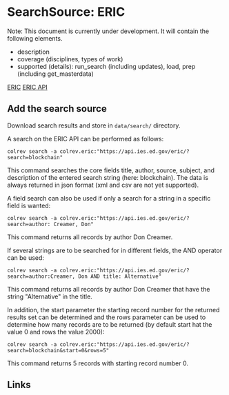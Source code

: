 # SearchSource: ERIC

Note: This document is currently under development. It will contain the following elements.

- description
- coverage (disciplines, types of work)
- supported (details): run_search (including updates), load,  prep (including get_masterdata)

[ERIC](https://eric.ed.gov/)
[ERIC API](https://eric.ed.gov/?api)

## Add the search source

Download search results and store in `data/search/` directory.

A search on the ERIC API can be performed as follows:

```
colrev search -a colrev.eric:"https://api.ies.ed.gov/eric/?search=blockchain"
```
This command searches the core fields title, author, source, subject, and description of the entered search string (here: blockchain). The data is always returned in json format (xml and csv are not yet supported).

A field search can also be used if only a search for a string in a specific field is wanted:

```
colrev search -a colrev.eric:"https://api.ies.ed.gov/eric/?search=author: Creamer, Don"

```
This command returns all records by author Don Creamer.

If several strings are to be searched for in different fields, the AND operator can be used:

```
colrev search -a colrev.eric:"https://api.ies.ed.gov/eric/?search=author:Creamer, Don AND title: Alternative"

```
This command returns all records by author Don Creamer that have the string "Alternative" in the title.

In addition, the start parameter the starting record number for the returned results set can be determined and the rows parameter can be used to determine how many records are to be returned (by default start hat the value 0 and rows the value 2000):

```
colrev search -a colrev.eric:"https://api.ies.ed.gov/eric/?search=blockchain&start=0&rows=5"

```

This command returns 5 records with starting record number 0.

## Links
